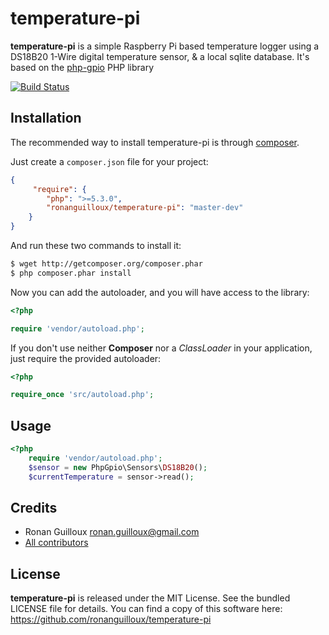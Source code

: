 temperature-pi
==============

**temperature-pi** is a simple Raspberry Pi based temperature logger using a DS18B20 1-Wire digital temperature sensor, & a local sqlite database.
It's based on the [php-gpio](https://github.com/ronanguilloux/php-gpio) PHP library

[![Build Status](https://secure.travis-ci.org/ronanguilloux/temperature-pi.png?branch=master)](http://travis-ci.org/ronanguilloux/temperature-pi)


Installation
------------

The recommended way to install temperature-pi is through [composer](http://getcomposer.org).

Just create a `composer.json` file for your project:

``` json
{
     "require": {
        "php": ">=5.3.0",
        "ronanguilloux/temperature-pi": "master-dev"
    }
}
```

And run these two commands to install it:

``` bash
$ wget http://getcomposer.org/composer.phar
$ php composer.phar install
```

Now you can add the autoloader, and you will have access to the library:

``` php
<?php

require 'vendor/autoload.php';
```

If you don't use neither **Composer** nor a _ClassLoader_ in your application, just require the provided autoloader:

``` php
<?php

require_once 'src/autoload.php';
```


Usage
-----

``` php
<?php
    require 'vendor/autoload.php';
    $sensor = new PhpGpio\Sensors\DS18B20();
    $currentTemperature = sensor->read();
```


Credits
-------

* Ronan Guilloux <ronan.guilloux@gmail.com>
* [All contributors](https://github.com/ronanguilloux/temperature-pi/contributors)


License
-------

**temperature-pi** is released under the MIT License. See the bundled LICENSE file for details.
You can find a copy of this software here: https://github.com/ronanguilloux/temperature-pi
